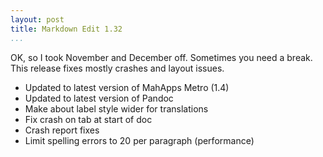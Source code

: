 ```yaml
---
layout: post  
title: Markdown Edit 1.32  
...
```


OK, so I took November and December off. Sometimes you need a break.
This release fixes mostly crashes and layout issues.

-   Updated to latest version of MahApps Metro (1.4)
-   Updated to latest version of Pandoc
-   Make about label style wider for translations
-   Fix crash on tab at start of doc
-   Crash report fixes
-   Limit spelling errors to 20 per paragraph (performance)

